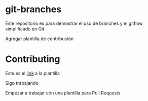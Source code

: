 # git-branches

Este repositorio es para demostrar el uso de branches y el gitflow simplificado en Git.

Agregar plantilla de contribución

# Contributing

Este es el [link](CONTRIBUTING.md) a la plantilla

Sigo trabajando

Empezar a trabajar con una plantilla para Pull Requests